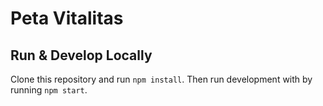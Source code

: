 # Peta Vitalitas

## Run & Develop Locally

Clone this repository and run ``npm install``.
Then run development with by running ``npm start``.
